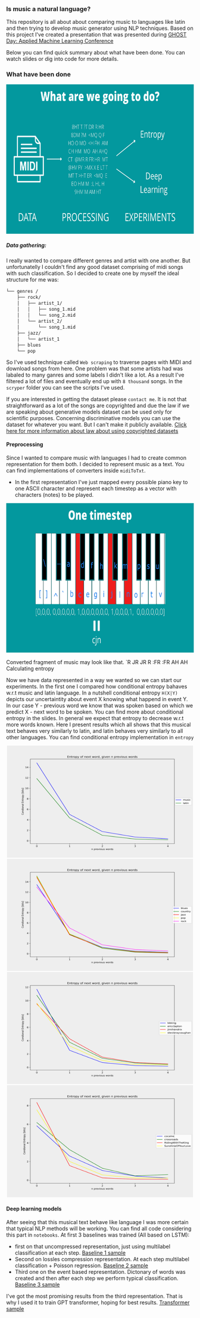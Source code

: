 ### Is music a natural language?
This repository is all about about comparing music to languages like latin and then trying to develop music generator using NLP techniques. Based on this project I've created a presentation that was presented during [GHOST Day: Applied Machine Learning Conference](https://ghostday.pl/)

Below you can find quick summary about what have been done. You can watch slides or dig into code for more details.

### What have been done
<p align="center">
<img src="readme_data/what_to_do.jpg" width="700" height="400">
</p>

##### Data gathering:
I really wanted to compare different genres and artist with one another. But unfortunatelly I couldn't find any good dataset comprising of midi songs with such classification. So I decided to create one by myself the ideal structure for me was:
```
└── genres /
    ├── rock/
    │   ├── artist_1/
    │   │   ├── song_1.mid
    │   │   └── song_2.mid
    │   └── artist_2/
    │       └── song_1.mid
    ├── jazz/
    │   └── artist_1
    ├── blues
    └── pop
```
So I've used technique called `Web scraping` to traverse pages with MIDI and download songs from here. One problem was that some artists had was labaled to many ganres and some labels I didn't like a lot. As a result I've filtered a lot of files and eventually end up with `8 thousand` songs. In the `scryper` folder you can see the scripts I've used.

If you are interested in getting the dataset please `contact me`. It is not that straightforward as a lot of the songs are copyrighted and due the law if we are speaking about generative models dataset can be used only for scientific purposes. Concerning discriminative models you can use the dataset for whatever you want. But I can't make it publicly available. [Click here for more information about law about using copyrighted datasets](https://arxiv.org/pdf/2105.09266.pdf)

#### Preprocessing
Since I wanted to compare music with languages I had to create common representation for them both. I decided to represent music as a text. You can find implementations of converters inside `midiToTxt`.
* In the first representation I've just mapped every possible piano key to one ASCII character and represent each timestep as a vector with characters (notes) to be played. 
<p align="center">
<img src="readme_data/piano_timestep.jpg" width="700" height="400"> 
</p> 
Converted fragment of music may look like that. `R JR JR R :FR :FR AH AH <M <M M FM FM HQ HQ Q MQ MQ <HO <HO FM FM  5<AEM 5<AEM 5<AEM 5<AEM 5<AEM 5<AEM 5<AEM 5<AEM 5<AEM 5<AEM 5<AE 5<AE 5<AE 5<AE 5<AE`. You can see a lot of repetitions here, that's why I introduced compression.
    * lossy: `R JR R :FR AH  <M M FM HQ Q MQ  <HO FM  5<AEM 5<AE`. We just track changes and nothing more. It is usefull for calculating conditional entropy.
    * lossles: `R 1 JR 2 R 1 :FR 2 AH 2 <M 2 M 1 FM 2 HQ 2 Q 1 MQ 2 <HO 2 FM 2 5<AEM 10 5<AE 5`. Here I just count how many times given token repeated. During inference at each timestep we can try to predict the notes played and for how many times repeat them. This type of compression can shorten the original representation even 2 times.
* The second representation was more event based and it looks like that `n50 t4 n55 t1 n59 t2 w t2 n57 t2 w t2 n52 t4 n57 t4 n60 t4 w t4`. So `n50` means to play note 50 `t4` means to play the previous note for 4 units of time `n55 t1` to play note 55 for one unit of time and `w t2` means to stay idle for next 2 units of time. With this representation we limited amount of word to about `300` which is super cool.

#### Calculating entropy
Now we have data represented in a way we wanted so we can start our experiments. In the first one I compared how conditional entropy bahaves w.r.t music and latin language. In a nutshell conditional entropy `H(X|Y)` depicts our uncertaintity about event X knowing what happend in event Y. In our case Y - previous word we know that was spoken based on which we predict X - next word to be spoken. You can find more about conditional entropy in the slides. In general we expect that entropy to decrease w.r.t more words known. Here I present results which all shows that this musical text behaves very similarly to latin, and latin behaves very similarly to all other languages. You can find conditional entropy implementation in `entropy`
<p align="center">
<img src="readme_data/latinvsmusic.png" width="500" height="300">
<img src="readme_data/genres.png" width="500" height="300">
<img src="readme_data/artists.png" width="500" height="300">
<img src="readme_data/clapton.png" width="500" height="300">
</p>

#### Deep learning models
After seeing that this musical text behave like language I was more certain that typical NLP methods will be working. You can find all code considering this part in `notebooks`. At first 3 baselines was trained (All based on LSTM):
* first on that uncompressed representation, just using multilabel classification at each step. [Baseline 1 sample](/readme_data/baseline1.mp3)
* Second on lossles compression representation. At each step multilabel classification + Poisson regression. [Baseline 2 sample](/readme_data/baseline2.mp3)
* Third one on the event based representation. Dictonary of words was created and then after each step we perform typical classification. [Baseline 3 sample](/readme_data/baseline3.mp3)

I've got the most promising results from the third representation. That is why I used it to train GPT transformer, hoping for best results. [Transformer sample](/readme_data/transformer.mp3)

